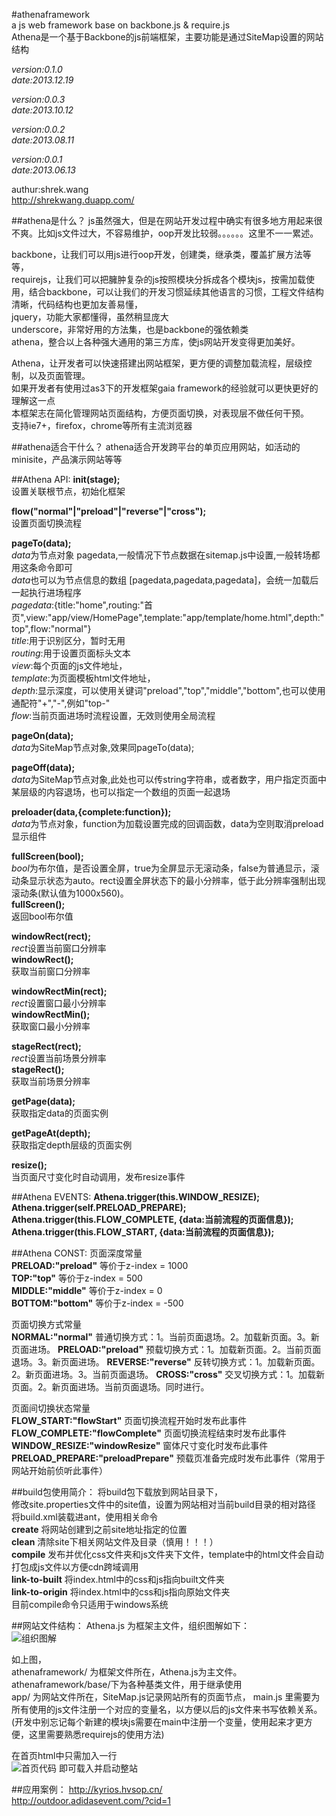 #athenaframework  
a js web framework base on backbone.js & require.js  
Athena是一个基于Backbone的js前端框架，主要功能是通过SiteMap设置的网站结构

*version:0.1.0*  
*date:2013.12.19*

*version:0.0.3*  
*date:2013.10.12*

*version:0.0.2*  
*date:2013.08.11*

*version:0.0.1*  
*date:2013.06.13*

authur:shrek.wang  
http://shrekwang.duapp.com/

##athena是什么？
js虽然强大，但是在网站开发过程中确实有很多地方用起来很不爽。比如js文件过大，不容易维护，oop开发比较弱。。。。。。这里不一一累述。  

backbone，让我们可以用js进行oop开发，创建类，继承类，覆盖扩展方法等等，  
requirejs，让我们可以把臃肿复杂的js按照模块分拆成各个模块js，按需加载使用，结合backbone，可以让我们的开发习惯延续其他语言的习惯，工程文件结构清晰，代码结构也更加友善易懂，  
jquery，功能大家都懂得，虽然稍显庞大  
underscore，非常好用的方法集，也是backbone的强依赖类  
athena，整合以上各种强大通用的第三方库，使js网站开发变得更加美好。  

Athena，让开发者可以快速搭建出网站框架，更方便的调整加载流程，层级控制，以及页面管理。  
如果开发者有使用过as3下的开发框架gaia framework的经验就可以更快更好的理解这一点  
本框架志在简化管理网站页面结构，方便页面切换，对表现层不做任何干预。  
支持ie7+，firefox，chrome等所有主流浏览器

##athena适合干什么？
athena适合开发跨平台的单页应用网站，如活动的minisite，产品演示网站等等

##Athena API:
**init(stage);**  
设置关联根节点，初始化框架

**flow("normal"|"preload"|"reverse"|"cross");**  
设置页面切换流程

**pageTo(data);**  
*data*为节点对象 pagedata,一般情况下节点数据在sitemap.js中设置,一般转场都用这条命令即可  
*data*也可以为节点信息的数组 [pagedata,pagedata,pagedata]，会统一加载后一起执行进场程序  
*pagedata*:{title:"home",routing:"首页",view:"app/view/HomePage",template:"app/template/home.html",depth:"top",flow:"normal"}  
*title*:用于识别区分，暂时无用  
*routing*:用于设置页面标头文本  
*view*:每个页面的js文件地址，  
*template*:为页面模板html文件地址，  
*depth*:显示深度，可以使用关键词"preload","top","middle","bottom",也可以使用通配符"+","-",例如"top-"  
*flow*:当前页面进场时流程设置，无效则使用全局流程  
	
**pageOn(data);**  
*data*为SiteMap节点对象,效果同pageTo(data);

**pageOff(data);**  
*data*为SiteMap节点对象,此处也可以传string字符串，或者数字，用户指定页面中某层级的内容退场，也可以指定一个数组的页面一起退场

**preloader(data,{complete:function});**  
*data*为节点对象，function为加载设置完成的回调函数，data为空则取消preload显示组件

**fullScreen(bool);**  
*bool*为布尔值，是否设置全屏，true为全屏显示无滚动条，false为普通显示，滚动条显示状态为auto。rect设置全屏状态下的最小分辨率，低于此分辨率强制出现滚动条(默认值为1000x560)。  
**fullScreen();**  
返回bool布尔值

**windowRect(rect);**  
*rect*设置当前窗口分辨率  
**windowRect();**  
获取当前窗口分辨率

**windowRectMin(rect);**  
*rect*设置窗口最小分辨率  
**windowRectMin();**  
获取窗口最小分辨率

**stageRect(rect);**  
*rect*设置当前场景分辨率  
**stageRect();**  
获取当前场景分辨率

**getPage(data);**  
获取指定data的页面实例

**getPageAt(depth);**  
获取指定depth层级的页面实例

**resize();**  
当页面尺寸变化时自动调用，发布resize事件

##Athena EVENTS:
**Athena.trigger(this.WINDOW_RESIZE);**
**Athena.trigger(self.PRELOAD_PREPARE);**
**Athena.trigger(this.FLOW_COMPLETE, {data:当前流程的页面信息});**
**Athena.trigger(this.FLOW_START, {data:当前流程的页面信息});**

##Athena CONST:
页面深度常量  
**PRELOAD:"preload"**  等价于z-index = 1000  
**TOP:"top"**          等价于z-index = 500  
**MIDDLE:"middle"**    等价于z-index = 0  
**BOTTOM:"bottom"**    等价于z-index = -500  

页面切换方式常量  
**NORMAL:"normal"**    普通切换方式：1。当前页面退场。2。加载新页面。3。新页面进场。
**PRELOAD:"preload"**  预载切换方式：1。加载新页面。2。当前页面退场。3。新页面进场。
**REVERSE:"reverse"**  反转切换方式：1。加载新页面。2。新页面进场。3。当前页面退场。
**CROSS:"cross"**      交叉切换方式：1。加载新页面。2。新页面进场。当前页面退场。同时进行。

页面间切换状态常量  
**FLOW_START:"flowStart"**           页面切换流程开始时发布此事件  
**FLOW_COMPLETE:"flowComplete"**     页面切换流程结束时发布此事件  
**WINDOW_RESIZE:"windowResize"**     窗体尺寸变化时发布此事件  
**PRELOAD_PREPARE:"preloadPrepare"** 预载页准备完成时发布此事件（常用于网站开始前侦听此事件）

##build包使用简介：
将build包下载放到网站目录下，  
修改site.properties文件中的site值，设置为网站相对当前build目录的相对路径  
将build.xml装载进ant，使用相关命令  
**create**   将网站创建到之前site地址指定的位置  
**clean**    清除site下相关网站文件及目录（慎用！！！）  
**compile**  发布并优化css文件夹和js文件夹下文件，template中的html文件会自动打包成js文件以方便cdn跨域调用  
**link-to-built** 将index.html中的css和js指向built文件夹  
**link-to-origin** 将index.html中的css和js指向原始文件夹  
目前compile命令只适用于windows系统  

##网站文件结构：
Athena.js 为框架主文件，组织图解如下：  
![组织图解](readme_img1.gif)  

如上图，  
athenaframework/ 为框架文件所在，Athena.js为主文件。athenaframework/base/下为各种基类文件，用于继承使用  
app/ 为网站文件所在，SiteMap.js记录网站所有的页面节点，
main.js 里需要为所有使用的js文件注册一个对应的变量名，以方便以后的js文件来书写依赖关系。(开发中别忘记每个新建的模块js需要在main中注册一个变量，使用起来才更方便，这里需要熟悉requirejs的使用方法)

在首页html中只需加入一行  
![首页代码](readme_img2.gif)
即可载入并启动整站  

##应用案例：
http://kyrios.hvsop.cn/  
http://outdoor.adidasevent.com/?cid=1  

